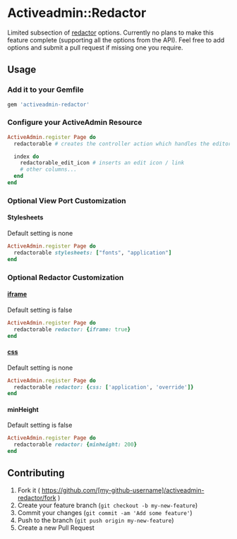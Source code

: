 # Activeadmin::Redactor

Limited subsection of [redactor](http://imperavi.com/redactor/) options.
Currently no plans to make this feature complete (supporting all the options from the API).
Feel free to add options and submit a pull request if missing one you require.

## Usage

### Add it to your Gemfile

```ruby
gem 'activeadmin-redactor'
```

### Configure your ActiveAdmin Resource

```ruby
ActiveAdmin.register Page do
  redactorable # creates the controller action which handles the editor

  index do
    redactorable_edit_icon # inserts an edit icon / link
    # other columns...
  end
end
```

### Optional View Port Customization
#### Stylesheets
Default setting is none

```ruby
ActiveAdmin.register Page do
  redactorable stylesheets: ["fonts", "application"]
end
```

### Optional Redactor Customization
#### [iframe](http://imperavi.com/redactor/examples/iframe/)
Default setting is false

```ruby
ActiveAdmin.register Page do
  redactorable redactor: {iframe: true}
end
```
#### [css](http://imperavi.com/redactor/examples/css/)
Default setting is none

```ruby
ActiveAdmin.register Page do
  redactorable redactor: {css: ['application', 'override']}
end
```

#### minHeight
Default setting is false

```ruby
ActiveAdmin.register Page do
  redactorable redactor: {minheight: 200}
end
```

## Contributing

1. Fork it ( https://github.com/[my-github-username]/activeadmin-redactor/fork )
2. Create your feature branch (`git checkout -b my-new-feature`)
3. Commit your changes (`git commit -am 'Add some feature'`)
4. Push to the branch (`git push origin my-new-feature`)
5. Create a new Pull Request
